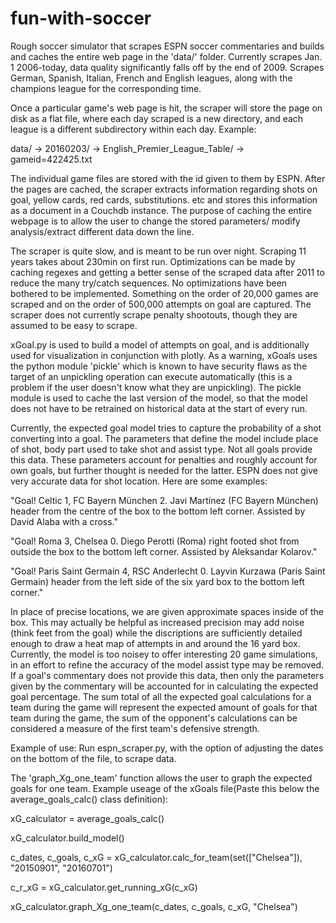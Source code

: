 # fun-with-soccer

Rough soccer simulator that scrapes ESPN soccer commentaries and builds and caches the entire web page in the 'data/' folder. Currently scrapes Jan. 1 2006-today, data quality significantly falls off by the end of 2009. Scrapes German, Spanish, Italian, French and English leagues, along with the champions league for the corresponding time. 

Once a particular game's web page is hit, the scraper will store the page on disk as a flat file, where each day scraped is a new directory, and each league is a different subdirectory within each day. Example:

data/ ->  20160203/   -> English_Premier_League_Table/   -> gameid=422425.txt

The individual game files are stored with the id given to them by ESPN. After the pages are cached, the scraper extracts information regarding shots on goal, yellow cards, red cards, substitutions. etc and stores this information as a document in a Couchdb instance. The purpose of caching the entire webpage is to allow the user to change the stored parameters/ modify analysis/extract different data down the line. 

The scraper is quite slow, and is meant to be run over night. Scraping 11 years takes about 230min on first run. Optimizations can be made by caching regexes and getting a better sense of the scraped data after 2011 to reduce the many try/catch sequences. No optimizations have been bothered to be implemented. Something on the order of 20,000 games are scraped and on the order of 500,000 attempts on goal are captured. The scraper does not currently scrape penalty shootouts, though they are assumed to be easy to scrape.

xGoal.py is used to build a model of attempts on goal, and is additionally used for visualization in conjunction with plotly. As a warning, xGoals uses the python module 'pickle' which is known to have security flaws as the target of an unpickling operation can execute automatically (this is a problem if the user doesn't know what they are unpickling). The pickle module is used to cache the last version of the model, so that the model does not have to be retrained on historical data at the start of every run. 

Currently, the expected goal model tries to capture the probability of a shot converting into a goal. The parameters that define the model include place of shot, body part used to take shot and assist type. Not all goals provide this data. These parameters account for penalties and roughly account for own goals, but further thought is needed for the latter. ESPN does not give very accurate data for shot location. Here are some examples: 

"Goal! Celtic 1, FC Bayern München 2. Javi Martínez (FC Bayern München) header from the centre of the box to the bottom left corner. Assisted by David Alaba with a cross."

"Goal! Roma 3, Chelsea 0. Diego Perotti (Roma) right footed shot from outside the box to the bottom left corner. Assisted by Aleksandar Kolarov."

"Goal! Paris Saint Germain 4, RSC Anderlecht 0. Layvin Kurzawa (Paris Saint Germain) header from the left side of the six yard box to the bottom left corner."

In place of precise locations, we are given approximate spaces inside of the box. This may actually be helpful as increased precision may add noise (think feet from the goal) while the discriptions are sufficiently detailed enough to draw a heat map of attempts in and around the 16 yard box. Currently, the model is too noisey to offer interesting 20 game simulations, in an effort to refine the accuracy of the model assist type may be removed. If a goal's commentary does not provide this data, then only the parameters given by the commentary will be accounted for in calculating the expected goal percentage. The sum total of all the expected goal calculations for a team during the game will represent the expected amount of goals for that team during the game, the sum of the opponent's calculations can be considered a measure of the first team's defensive strength.


Example of use:
Run espn_scraper.py, with the option of adjusting the dates on the bottom of the file, to scrape data.

The 'graph_Xg_one_team' function allows the user to graph the expected goals for one team. Example useage of the xGoals file(Paste this below the average_goals_calc() class definition):


xG_calculator = average_goals_calc()

xG_calculator.build_model()

c_dates, c_goals, c_xG = xG_calculator.calc_for_team(set(["Chelsea"]), "20150901", "20160701")

c_r_xG = xG_calculator.get_running_xG(c_xG)

xG_calculator.graph_Xg_one_team(c_dates, c_goals, c_xG, "Chelsea")


